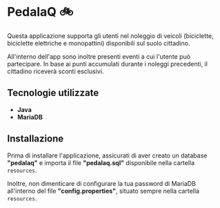 # PedalaQ 🚲  

Questa applicazione supporta gli utenti nel noleggio di veicoli (biciclette, biciclette elettriche e monopattini) disponibili sul suolo cittadino.  

All'interno dell'app sono inoltre presenti eventi a cui l'utente può partecipare. In base ai punti accumulati durante i noleggi precedenti, il cittadino riceverà sconti esclusivi.  

## Tecnologie utilizzate  
- **Java**  
- **MariaDB**  

## Installazione  
Prima di installare l'applicazione, assicurati di aver creato un database **"pedalaq"** e importa il file **"pedalaq.sql"** disponibile nella cartella `resources`.  

Inoltre, non dimenticare di configurare la tua password di MariaDB all'interno del file **"config.properties"**, situato sempre nella cartella `resources`.  

